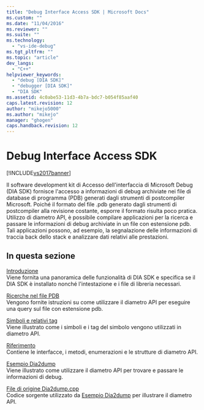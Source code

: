 ```yaml
---
title: "Debug Interface Access SDK | Microsoft Docs"
ms.custom: ""
ms.date: "11/04/2016"
ms.reviewer: ""
ms.suite: ""
ms.technology: 
  - "vs-ide-debug"
ms.tgt_pltfrm: ""
ms.topic: "article"
dev_langs: 
  - "C++"
helpviewer_keywords: 
  - "debug [DIA SDK]"
  - "debugger [DIA SDK]"
  - "DIA SDK"
ms.assetid: 4c0abe53-11d3-4b7a-bdc7-b054f85aaf40
caps.latest.revision: 12
author: "mikejo5000"
ms.author: "mikejo"
manager: "ghogen"
caps.handback.revision: 12
---
```

# Debug Interface Access SDK
[!INCLUDE[vs2017banner](../../code-quality/includes/vs2017banner.md)]

Il software development kit di Accesso dell'interfaccia di Microsoft Debug \(DIA SDK\) fornisce l'accesso a informazioni di debug archiviate nei file di database di programma \(PDB\) generati dagli strumenti di postcompiler Microsoft.  Poiché il formato del file .pdb generato dagli strumenti di postcompiler alla revisione costante, esporre il formato risulta poco pratica.  Utilizzo di diametro API, è possibile compilare applicazioni per la ricerca e passare le informazioni di debug archiviate in un file con estensione pdb.  Tali applicazioni possono, ad esempio, la segnalazione delle informazioni di traccia back dello stack e analizzare dati relativi alle prestazioni.  
  
## In questa sezione  
 [Introduzione](../../debugger/debug-interface-access/getting-started-debug-interface-access-sdk.md)  
 Viene fornita una panoramica delle funzionalità di DIA SDK e specifica se il DIA SDK è installato nonché l'intestazione e i file di libreria necessari.  
  
 [Ricerche nel file PDB](../../debugger/debug-interface-access/querying-the-dot-pdb-file.md)  
 Vengono fornite istruzioni su come utilizzare il diametro API per eseguire una query sul file con estensione pdb.  
  
 [Simboli e relativi tag](../../debugger/debug-interface-access/symbols-and-symbol-tags.md)  
 Viene illustrato come i simboli e i tag del simbolo vengono utilizzati in diametro API.  
  
 [Riferimento](../../debugger/debug-interface-access/debug-interface-access-sdk-reference.md)  
 Contiene le interfacce, i metodi, enumerazioni e le strutture di diametro API.  
  
 [Esempio Dia2dump](../../debugger/debug-interface-access/dia2dump-sample.md)  
 Viene illustrato come utilizzare il diametro API per trovare e passare le informazioni di debug.  
  
 [File di origine Dia2dump.cpp](../../debugger/debug-interface-access/dia2dump-cpp-source-file.md)  
 Codice sorgente utilizzato da [Esempio Dia2dump](../../debugger/debug-interface-access/dia2dump-sample.md) per illustrare il diametro API.